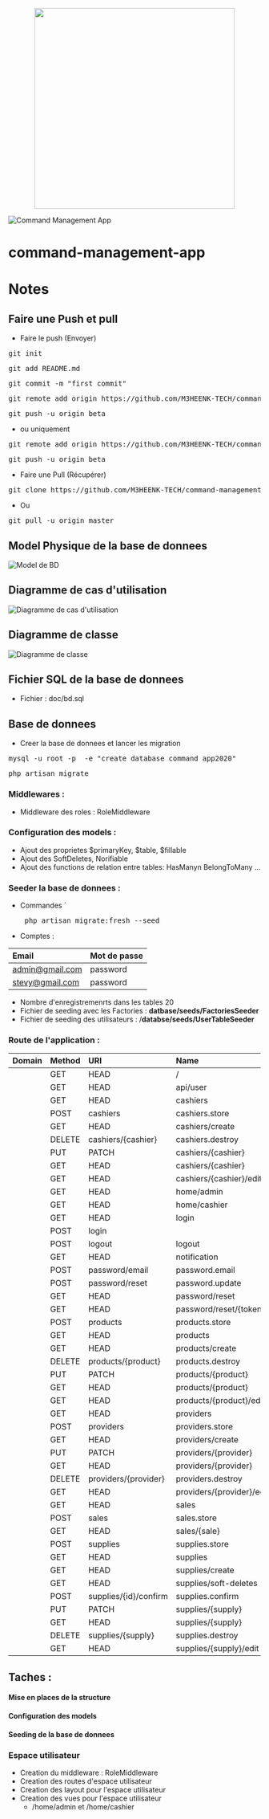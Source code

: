 
<p align="center"><img src="https://avatars0.githubusercontent.com/u/45993282?s=200&v=4" width="400"></p>

![Command Management App](https://github.com/M3HEENK-TECH/command-management-app/workflows/Laravel/badge.svg) 


# command-management-app

# Notes

##  Faire une Push et pull

* Faire le push (Envoyer)
<pre>git init </pre>
<pre>git add README.md </pre>
<pre>git commit -m "first commit"</pre>
<pre>git remote add origin https://github.com/M3HEENK-TECH/command-management-app.git</pre>
<pre>git push -u origin beta</pre>

* ou uniquement 

<pre>git remote add origin https://github.com/M3HEENK-TECH/command-management-app.git</pre>
<pre>git push -u origin beta</pre>


* Faire une Pull (Récupérer)

<pre>git clone https://github.com/M3HEENK-TECH/command-management-app.git</pre>
- Ou
<pre>git pull -u origin master</pre>

## Model Physique  de la base de donnees
![Model de BD](https://raw.githubusercontent.com/M3HEENK-TECH/command-management-app/master/doc/db_model.png)

## Diagramme de cas d'utilisation
![Diagramme de cas d'utilisation](https://raw.githubusercontent.com/M3HEENK-TECH/command-management-app/master/doc/uc_diagram.jpg)

## Diagramme de classe
![Diagramme de classe](https://raw.githubusercontent.com/M3HEENK-TECH/command-management-app/master/doc/class_dirgram.jpg)


## Fichier SQL de la base de donnees
 * Fichier : doc/bd.sql

## Base  de donnees
* Creer la base de donnees et lancer les migration
<pre>
mysql -u root -p  -e "create database command_app2020"
</pre>
<pre>
php artisan migrate
</pre>

### Middlewares :
* Middleware des roles : RoleMiddleware

### Configuration des models :
* Ajout des proprietes $primaryKey, $table, $fillable
* Ajout des SoftDeletes, Norifiable
* Ajout des functions de relation entre tables: HasManyn BelongToMany ...


### Seeder la base de donnees :
* Commandes 
    `<pre> php artisan migrate:fresh --seed </pre>
* Comptes : 

|Email| Mot de passe|
|:--------|:----------|
|admin@gmail.com| password|
|stevy@gmail.com| password|

* Nombre d'enregistremenrts dans les tables 20 
* Fichier de seeding avec les Factories : **datbase/seeds/FactoriesSeeder**
* Fichier de seeding des utilisateurs : /**databse/seeds/UserTableSeeder**


### Route de l'application :

| Domain | Method    | URI                       | Name                 | Action                                                                 | Middleware                  |
| :------| :---------| :-------------------------|:---------------------|:-----------------------------------------------------------------------| :---------------------------|
|        | GET|HEAD  | /                         |                      | Closure                                                                | web,guest                   |
|        | GET|HEAD  | api/user                  |                      | Closure                                                                | api,auth:api                |
|        | GET|HEAD  | cashiers                  | cashiers.index       | App\Http\Controllers\Resources\CashiersController@index                | web,auth,role:admin         |
|        | POST      | cashiers                  | cashiers.store       | App\Http\Controllers\Resources\CashiersController@store                | web,auth,role:admin         |
|        | GET|HEAD  | cashiers/create           | cashiers.create      | App\Http\Controllers\Resources\CashiersController@create               | web,auth,role:admin         |
|        | DELETE    | cashiers/{cashier}        | cashiers.destroy     | App\Http\Controllers\Resources\CashiersController@destroy              | web,auth,role:admin         |
|        | PUT|PATCH | cashiers/{cashier}        | cashiers.update      | App\Http\Controllers\Resources\CashiersController@update               | web,auth,role:admin         |
|        | GET|HEAD  | cashiers/{cashier}        | cashiers.show        | App\Http\Controllers\Resources\CashiersController@show                 | web,auth,role:admin         |
|        | GET|HEAD  | cashiers/{cashier}/edit   | cashiers.edit        | App\Http\Controllers\Resources\CashiersController@edit                 | web,auth,role:admin         |
|        | GET|HEAD  | home/admin                | home.admin           | App\Http\Controllers\HomeController@adminIndex                         | web,auth,role:admin         |
|        | GET|HEAD  | home/cashier              | home.cashier         | App\Http\Controllers\HomeController@cashierIndex                       | web,auth,role:admin,cashier |
|        | GET|HEAD  | login                     | login                | App\Http\Controllers\Auth\LoginController@showLoginForm                | web,guest                   |
|        | POST      | login                     |                      | App\Http\Controllers\Auth\LoginController@login                        | web,guest                   |
|        | POST      | logout                    | logout               | App\Http\Controllers\Auth\LoginController@logout                       | web                         |
|        | GET|HEAD  | notification              | notification_list    | App\Http\Controllers\NotificationController@list                       | web,auth,role:admin,cashier |
|        | POST      | password/email            | password.email       | App\Http\Controllers\Auth\ForgotPasswordController@sendResetLinkEmail  | web,guest                   |
|        | POST      | password/reset            | password.update      | App\Http\Controllers\Auth\ResetPasswordController@reset                | web,guest                   |
|        | GET|HEAD  | password/reset            | password.request     | App\Http\Controllers\Auth\ForgotPasswordController@showLinkRequestForm | web,guest                   |
|        | GET|HEAD  | password/reset/{token}    | password.reset       | App\Http\Controllers\Auth\ResetPasswordController@showResetForm        | web,guest                   |
|        | POST      | products                  | products.store       | App\Http\Controllers\Resources\ProductsController@store                | web,auth,role:admin         |
|        | GET|HEAD  | products                  | products.index       | App\Http\Controllers\Resources\ProductsController@index                | web,auth,role:admin         |
|        | GET|HEAD  | products/create           | products.create      | App\Http\Controllers\Resources\ProductsController@create               | web,auth,role:admin         |
|        | DELETE    | products/{product}        | products.destroy     | App\Http\Controllers\Resources\ProductsController@destroy              | web,auth,role:admin         |
|        | PUT|PATCH | products/{product}        | products.update      | App\Http\Controllers\Resources\ProductsController@update               | web,auth,role:admin         |
|        | GET|HEAD  | products/{product}        | products.show        | App\Http\Controllers\Resources\ProductsController@show                 | web,auth,role:admin         |
|        | GET|HEAD  | products/{product}/edit   | products.edit        | App\Http\Controllers\Resources\ProductsController@edit                 | web,auth,role:admin         |
|        | GET|HEAD  | providers                 | providers.index      | App\Http\Controllers\Resources\ProvidersController@index               | web,auth,role:admin         |
|        | POST      | providers                 | providers.store      | App\Http\Controllers\Resources\ProvidersController@store               | web,auth,role:admin         |
|        | GET|HEAD  | providers/create          | providers.create     | App\Http\Controllers\Resources\ProvidersController@create              | web,auth,role:admin         |
|        | PUT|PATCH | providers/{provider}      | providers.update     | App\Http\Controllers\Resources\ProvidersController@update              | web,auth,role:admin         |
|        | GET|HEAD  | providers/{provider}      | providers.show       | App\Http\Controllers\Resources\ProvidersController@show                | web,auth,role:admin         |
|        | DELETE    | providers/{provider}      | providers.destroy    | App\Http\Controllers\Resources\ProvidersController@destroy             | web,auth,role:admin         |
|        | GET|HEAD  | providers/{provider}/edit | providers.edit       | App\Http\Controllers\Resources\ProvidersController@edit                | web,auth,role:admin         |
|        | GET|HEAD  | sales                     | sales.index          | App\Http\Controllers\Resources\SalesController@index                   | web,auth,role:admin,cashier |
|        | POST      | sales                     | sales.store          | App\Http\Controllers\Resources\SalesController@store                   | web,auth,role:admin,cashier |
|        | GET|HEAD  | sales/{sale}              | sales.show           | App\Http\Controllers\Resources\SalesController@show                    | web,auth,role:admin,cashier |
|        | POST      | supplies                  | supplies.store       | App\Http\Controllers\Resources\SuppliesController@store                | web,auth,role:admin         |
|        | GET|HEAD  | supplies                  | supplies.index       | App\Http\Controllers\Resources\SuppliesController@index                | web,auth,role:admin         |
|        | GET|HEAD  | supplies/create           | supplies.create      | App\Http\Controllers\Resources\SuppliesController@create               | web,auth,role:admin         |
|        | GET|HEAD  | supplies/soft-deletes     | supplies.SoftDeleted | App\Http\Controllers\Resources\SuppliesController@listWithSoftDeleted  | web,auth,role:admin         |
|        | POST      | supplies/{id}/confirm     | supplies.confirm     | App\Http\Controllers\Resources\SuppliesController@confirm              | web,auth,role:admin         |
|        | PUT|PATCH | supplies/{supply}         | supplies.update      | App\Http\Controllers\Resources\SuppliesController@update               | web,auth,role:admin         |
|        | GET|HEAD  | supplies/{supply}         | supplies.show        | App\Http\Controllers\Resources\SuppliesController@show                 | web,auth,role:admin         |
|        | DELETE    | supplies/{supply}         | supplies.destroy     | App\Http\Controllers\Resources\SuppliesController@destroy              | web,auth,role:admin         |
|        | GET|HEAD  | supplies/{supply}/edit    | supplies.edit        | App\Http\Controllers\Resources\SuppliesController@edit                 | web,auth,role:admin         |

## Taches :

#### Mise en places de la structure

#### Configuration des models

#### Seeding de la base de donnees

### Espace utilisateur
* Creation du middleware : RoleMiddleware
* Creation des routes d'espace utilisateur
* Creation des layout pour l'espace utilisateur
* Creation des vues pour l'espace utilisateur
    * /home/admin et /home/cashier
